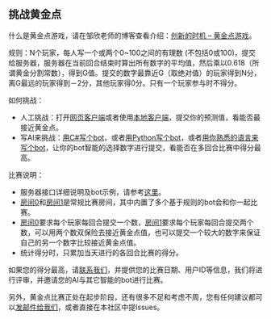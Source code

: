 ## 挑战黄金点

什么是黄金点游戏，请在邹欣老师的博客查看介绍：[创新的时机 – 黄金点游戏](https://blog.csdn.net/SoftwareTeacher/article/details/25794525)。

规则：N个玩家，每人写一个或两个0~100之间的有理数 (不包括0或100)，提交给服务器，服务器在当前回合结束时算出所有数字的平均值，然后乘以0.618（所谓黄金分割常数），得到G值。提交的数字最靠近G（取绝对值）的玩家得到N分，离G最远的玩家得到－2分，其他玩家得0分。只有一个玩家参与时不得分。

如何挑战：

* 人工挑战：打开[网页客户端](https://goldennumber.aiedu.msra.cn/)或者使用[本地客户端](../../C-开发工具与环境/微软黄金点程序工具/OnlineGame/SampleClient)，提交你的预测值，看能否最接近黄金点。
* 写AI来挑战：[用C#写个bot](../../C-开发工具与环境/微软黄金点程序工具/OnlineGame/BotDemoInCSharp)，或者[用Python写个bot](../../C-开发工具与环境/微软黄金点程序工具/OnlineGame/BotDemoInPython)，或者[用你熟悉的语言来写个bot](../../C-开发工具与环境/微软黄金点程序工具/OnlineGame)，让你的bot智能的选择数字进行提交，看能否在多回合比赛中得分最高。

比赛说明：

* 服务器接口详细说明及bot示例，请参考[这里](../../C-开发工具与环境/微软黄金点程序工具/OnlineGame)。
* [房间0](https://goldennumber.aiedu.msra.cn/main?roomid=0)和[房间1](https://goldennumber.aiedu.msra.cn/main?roomid=1)是常规比赛房间，其中内置了多个基于规则的bot会和你一起比赛。
* [房间0](https://goldennumber.aiedu.msra.cn/main?roomid=0)要求每个玩家每回合提交一个数，[房间1](https://goldennumber.aiedu.msra.cn/main?roomid=1)要求每个玩家每回合提交两个数，可以用两个数双保险去接近黄金点值，也可以提交一个较大的数字来保证自己的另一个数字比较接近黄金点值。
* 统计得分时，只累加当天进行的各回合比赛的得分。

如果您的得分最高，请[联系我们](mailto:msraeduhub@microsoft.com)，并提供您的比赛日期、用户ID等信息，我们将进行评审，并邀请您的AI与其它智能的bot进行比赛。

另外，黄金点比赛正处在起步阶段，还有很多不足和考虑不周，您有任何建议都可以[发邮件给我们](mailto:msraeduhub@microsoft.com)，或者直接在本社区中提Issues。